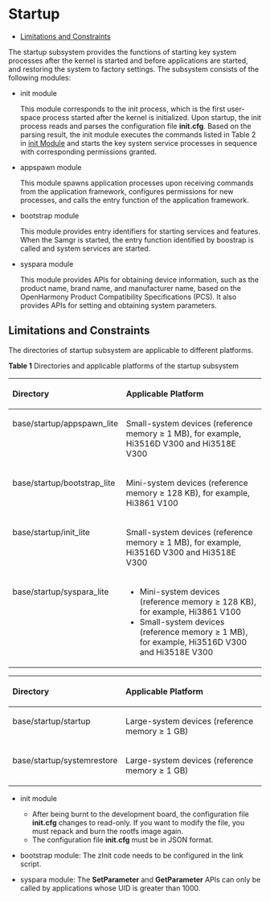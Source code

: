 # Startup<a name="EN-US_TOPIC_0000001063402122"></a>

-   [Limitations and Constraints](#section2029921310472)

The startup subsystem provides the functions of starting key system processes after the kernel is started and before applications are started, and restoring the system to factory settings. The subsystem consists of the following modules:

-   init module

    This module corresponds to the init process, which is the first user-space process started after the kernel is initialized. Upon startup, the init process reads and parses the configuration file  **init.cfg**. Based on the parsing result, the init module executes the commands listed in Table 2 in  [init Module](init-module.md)  and starts the key system service processes in sequence with corresponding permissions granted.

-   appspawn module

    This module spawns application processes upon receiving commands from the application framework, configures permissions for new processes, and calls the entry function of the application framework.

-   bootstrap module

    This module provides entry identifiers for starting services and features. When the Samgr is started, the entry function identified by boostrap is called and system services are started.

-   syspara module

    This module provides APIs for obtaining device information, such as the product name, brand name, and manufacturer name, based on the OpenHarmony Product Compatibility Specifications \(PCS\). It also provides APIs for setting and obtaining system parameters.


## Limitations and Constraints<a name="section2029921310472"></a>

The directories of startup subsystem are applicable to different platforms.

**Table  1**  Directories and applicable platforms of the startup subsystem

<a name="table2144134816420"></a>
<table><thead align="left"><tr id="row11143184819429"><th class="cellrowborder" valign="top" width="32%" id="mcps1.2.3.1.1"><p id="p014334816421"><a name="p014334816421"></a><a name="p014334816421"></a>Directory</p>
</th>
<th class="cellrowborder" valign="top" width="68%" id="mcps1.2.3.1.2"><p id="p21434480422"><a name="p21434480422"></a><a name="p21434480422"></a>Applicable Platform</p>
</th>
</tr>
</thead>
<tbody><tr id="row171431248114219"><td class="cellrowborder" valign="top" width="32%" headers="mcps1.2.3.1.1 "><p id="p214334884214"><a name="p214334884214"></a><a name="p214334884214"></a>base/startup/appspawn_lite</p>
</td>
<td class="cellrowborder" valign="top" width="68%" headers="mcps1.2.3.1.2 "><p id="p35161141183916"><a name="p35161141183916"></a><a name="p35161141183916"></a>Small-system devices (reference memory ≥ 1 MB), for example, Hi3516D V300 and Hi3518E V300</p>
</td>
</tr>
<tr id="row1814320488422"><td class="cellrowborder" valign="top" width="32%" headers="mcps1.2.3.1.1 "><p id="p1314315485427"><a name="p1314315485427"></a><a name="p1314315485427"></a>base/startup/bootstrap_lite</p>
</td>
<td class="cellrowborder" valign="top" width="68%" headers="mcps1.2.3.1.2 "><p id="p136879536392"><a name="p136879536392"></a><a name="p136879536392"></a>Mini-system devices (reference memory ≥ 128 KB), for example, Hi3861 V100</p>
</td>
</tr>
<tr id="row1114304818420"><td class="cellrowborder" align="left" valign="top" width="32%" headers="mcps1.2.3.1.1 "><p id="p181431448194220"><a name="p181431448194220"></a><a name="p181431448194220"></a>base/startup/init_lite</p>
</td>
<td class="cellrowborder" valign="top" width="68%" headers="mcps1.2.3.1.2 "><p id="p865161134018"><a name="p865161134018"></a><a name="p865161134018"></a>Small-system devices (reference memory ≥ 1 MB), for example, Hi3516D V300 and Hi3518E V300</p>
</td>
</tr>
<tr id="row2014324824218"><td class="cellrowborder" valign="top" width="32%" headers="mcps1.2.3.1.1 "><p id="p14143348184215"><a name="p14143348184215"></a><a name="p14143348184215"></a>base/startup/syspara_lite</p>
</td>
<td class="cellrowborder" valign="top" width="68%" headers="mcps1.2.3.1.2 "><a name="ul15501216165214"></a><a name="ul15501216165214"></a><ul id="ul15501216165214"><li>Mini-system devices (reference memory ≥ 128 KB), for example, Hi3861 V100</li><li>Small-system devices (reference memory ≥ 1 MB), for example, Hi3516D V300 and Hi3518E V300</li></ul>
</td>
</tr>
</tbody>
</table>

<a name="table199918224599"></a>
<table><thead align="left"><tr id="row69992022175918"><th class="cellrowborder" valign="top" width="32.36%" id="mcps1.1.3.1.1"><p id="p699919222593"><a name="p699919222593"></a><a name="p699919222593"></a>Directory</p>
</th>
<th class="cellrowborder" valign="top" width="67.64%" id="mcps1.1.3.1.2"><p id="p11999132285919"><a name="p11999132285919"></a><a name="p11999132285919"></a>Applicable Platform</p>
</th>
</tr>
</thead>
<tbody><tr id="row10019234596"><td class="cellrowborder" valign="top" width="32.36%" headers="mcps1.1.3.1.1 "><p id="p17042345911"><a name="p17042345911"></a><a name="p17042345911"></a>base/startup/startup</p>
</td>
<td class="cellrowborder" valign="top" width="67.64%" headers="mcps1.1.3.1.2 "><p id="p4092313592"><a name="p4092313592"></a><a name="p4092313592"></a>Large-system devices (reference memory ≥ 1 GB)</p>
</td>
</tr>
<tr id="row15052311597"><td class="cellrowborder" valign="top" width="32.36%" headers="mcps1.1.3.1.1 "><p id="p10019232591"><a name="p10019232591"></a><a name="p10019232591"></a>base/startup/systemrestore</p>
</td>
<td class="cellrowborder" valign="top" width="67.64%" headers="mcps1.1.3.1.2 "><p id="p90323125911"><a name="p90323125911"></a><a name="p90323125911"></a>Large-system devices (reference memory ≥ 1 GB)</p>
</td>
</tr>
</tbody>
</table>

-   init module
    -   After being burnt to the development board, the configuration file  **init.cfg**  changes to read-only. If you want to modify the file, you must repack and burn the rootfs image again.
    -   The configuration file  **init.cfg**  must be in JSON format.

-   bootstrap module: The zInit code needs to be configured in the link script.
-   syspara module: The  **SetParameter**  and  **GetParameter**  APIs can only be called by applications whose UID is greater than 1000.


